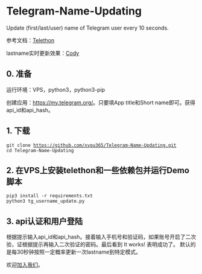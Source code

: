 # Telegram-Name-Updating

Update (first/last/user) name of Telegram user every 10 seconds. 

参考文档：<a href="https://telethon.readthedocs.io/en/stable/">Telethon</a>

lastname实时更新效果：<a href="https://t.me/CodyDoby">Cody</a>

## 0. 准备

运行环境：VPS，python3，python3-pip

创建应用：<a href="https://my.telegram.org/">https://my.telegram.org/</a>。只要填App title和Short name即可。获得api_id和api_hash。

## 1. 下载

<code>git clone https://github.com/xyou365/Telegram-Name-Updating.git</code>\
<code>cd Telegram-Name-Updating</code>


## 2. 在VPS上安装telethon和一些依赖包并运行Demo脚本

<code>pip3 install -r requirements.txt</code>\
<code>python3 tg_username_update.py</code>

## 3. api认证和用户登陆

根据提示输入api_id和api_hash。接着输入手机号和验证码，如果账号开启了二次验，证根据提示再输入二次验证的密码。最后看到 It works! 表明成功了。 默认的是每30秒钟按照一定概率更新一次lastname到特定模式。

欢迎<a href="https://www.gfan.loan/?page_id=281/">加入我们</a>。
